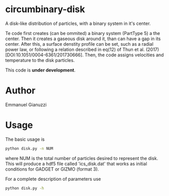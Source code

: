 # circumbinary-disk
A disk-like distribution of particles, with a binary system in it's center.

Te code first creates (can be ommited) a binary system (PartType 5) a the center.
Then it creates a gaseous disk around it, than can have a gap in its center. After
this, a surface denstity profile can be set, such as a radial power law, or following
a relation described in eq(12) of Thun et al. (2017) [DOI:10.1051/0004-6361/201730666].
Then, the code assigns velocities and temperature to the disk particles.

This code is **under development**.

# Author
Emmanuel Gianuzzi

# Usage

The basic usage is
```bash
python disk.py -n NUM
```
where NUM is the total number of particles desired to represent the disk.
This will produce a hdf5 file called 'ics_disk.dat' that works as initial
conditions for GADGET or GIZMO (format 3).

For a complete description of parameters use
```bash
python disk.py -h
```
